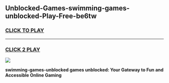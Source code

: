 
## Unblocked-Games-swimming-games-unblocked-Play-Free-be6tw
<h3>
<a href="https://premium76.site?title=swimming-games-unblocked&ref=15A">CLICK TO PLAY</a></h3>
<hr>

<h3>
<a href="https://premium76.site?title=swimming-games-unblocked&ref=15A">CLICK 2 PLAY</a>
  
</h3>

<a href="https://premium76.site?title=swimming-games-unblocked&ref=15A"><img src="https://clearcache.store/games.png"></a>


**swimming-games-unblocked games unblocked: Your Gateway to Fun and Accessible Online Gaming**
